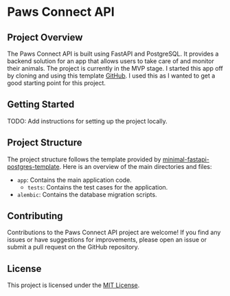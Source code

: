 # Paws Connect API


## Project Overview

The Paws Connect API is built using FastAPI and PostgreSQL. It provides a backend solution for an app that allows users to take care of and monitor their animals. The project is currently in the MVP stage.
I started this app off by cloning and using this template [GitHub](https://github.com/rafsaf/minimal-fastapi-postgres-template). I used this as I wanted to get a good starting point for this project.


## Getting Started
 TODO: Add instructions for setting up the project locally.


## Project Structure

The project structure follows the template provided by [minimal-fastapi-postgres-template](https://github.com/rafsaf/minimal-fastapi-postgres-template). Here is an overview of the main directories and files:

- `app`: Contains the main application code.
  - `tests`: Contains the test cases for the application.
- `alembic`: Contains the database migration scripts.

## Contributing

Contributions to the Paws Connect API project are welcome! If you find any issues or have suggestions for improvements, please open an issue or submit a pull request on the GitHub repository.

## License

This project is licensed under the [MIT License](LICENSE).
